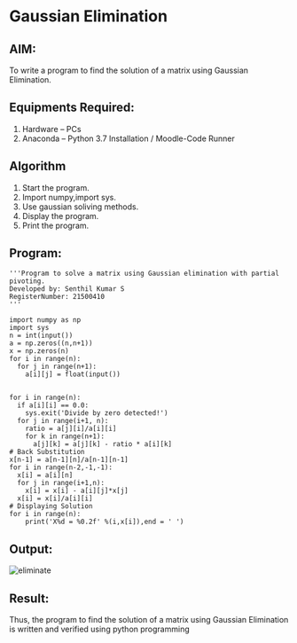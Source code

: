 # Gaussian Elimination

## AIM:
To write a program to find the solution of a matrix using Gaussian Elimination.

## Equipments Required:
1. Hardware – PCs
2. Anaconda – Python 3.7 Installation / Moodle-Code Runner

## Algorithm
1. Start the program.
2. Import numpy,import sys.
3. Use gaussian soliving methods.
4. Display the program.
5. Print the program.

## Program:
```
'''Program to solve a matrix using Gaussian elimination with partial pivoting.
Developed by: Senthil Kumar S
RegisterNumber: 21500410
'''

import numpy as np
import sys
n = int(input())
a = np.zeros((n,n+1))
x = np.zeros(n)
for i in range(n):
  for j in range(n+1):
    a[i][j] = float(input())


for i in range(n):
  if a[i][i] == 0.0:
    sys.exit('Divide by zero detected!')
  for j in range(i+1, n):
    ratio = a[j][i]/a[i][i]
    for k in range(n+1):
      a[j][k] = a[j][k] - ratio * a[i][k]
# Back Substitution
x[n-1] = a[n-1][n]/a[n-1][n-1]
for i in range(n-2,-1,-1):
  x[i] = a[i][n]
  for j in range(i+1,n):
    x[i] = x[i] - a[i][j]*x[j]
  x[i] = x[i]/a[i][i]
# Displaying Solution
for i in range(n):
    print('X%d = %0.2f' %(i,x[i]),end = ' ')
```

## Output:
![eliminate](https://user-images.githubusercontent.com/93860256/154277301-725195d5-71f7-4df4-9817-1da237732c3d.PNG)



## Result:
Thus, the program to find the solution of a matrix using Gaussian Elimination is written and verified using python programming

